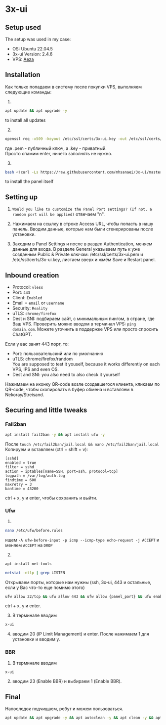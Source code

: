 # 3x-ui

## Setup used

The setup was used in my case:

- OS: Ubuntu 22.04.5
- 3x-ui Version: 2.4.6
- VPS: [Aeza](https://aeza.net/?ref=572663)

## Installation

Как только попадаем в систему после покупки VPS, выполняем следующие команды:

1. 
```bash
apt update && apt upgrade -y
```
to install all updates

2. 
```bash 
openssl req -x509 -keyout /etc/ssl/certs/3x-ui.key -out /etc/ssl/certs/3x-ui.pem -newkey rsa:4096 -sha256 -days 3650 -nodes -new
```
где .pem - публичный ключ, а .key - приватный.  
Просто спамим enter, ничего заполнять не нужно.

3. 
```bash
bash <(curl -Ls https://raw.githubusercontent.com/mhsanaei/3x-ui/master/install.sh)
```
to install the panel itself

## Setting up

1. `Would you like to customize the Panel Port settings? (If not, a random port will be applied)`
отвечаем "n".

2. Нажимаем на ссылку в строке Access URL, чтобы попасть в нашу панель. Вводим данные, которые нам были сгенерированы после установки.

3. Заходим в Panel Settings и после в раздел Authentication, меняем данные для входа. В разделе General указываем путь к уже созданным Public & Private ключам: /etc/ssl/certs/3x-ui.pem и /etc/ssl/certs/3x-ui.key, листаем вверх и жмём Save и Restart panel.

## Inbound creation

- Protocol: `vless`
- Port: `443`
- Client: `Enabled`
- Email = `email` or `username`
- Security: `Reality`
- uTLS: `chrome/firefox`
- Dest и SNI: подбираем сайт, с минимальным пингом, в стране, где Ваш VPS. Проверить можно вводом в терминал VPS: `ping domain.com`. Можете уточнить в поддержке VPS или просто спросить ChatGPT.

Если у вас занят 443 порт, то:

- Port: пользовательский или по умолчанию
- uTLS: chrome/firefox/random  
  You are supposed to test it youself, because it works differently on each VPS, IPS and even OS. 
- Dest and SNI: you also need to also check it yourself

Нажимаем на иконку QR-code возле создавшегося клиента, кликаем по QR-code, чтобы скопировать в буфер обмена и вставляем в Nekoray/Streisand.

## Securing and little tweaks
### Fail2ban

```bash
apt install fail2ban -y && apt install ufw -y
```

После `touch /etc/fail2ban/jail.local && nano /etc/fail2ban/jail.local`
Копируем и вставляем (ctrl + shift + v):

```nginx
[sshd]
enabled = true
filter = sshd
action = iptables[name=SSH, port=ssh, protocol=tcp]
logpath = /var/log/auth.log
findtime = 600
maxretry = 3
bantime = 43200
```

ctrl + x, y и enter, чтобы сохранить и выйти.

### Ufw

1. 
```bash
nano /etc/ufw/before.rules
```
ищем `-A ufw-before-input -p icmp --icmp-type echo-request -j ACCEPT` и меняем `ACCEPT` на `DROP`

2. 
```bash
apt install net-tools
```
```bash
netstat -ntlp | grep LISTEN
```
Открываем порты, которые нам нужны (ssh, 3x-ui, 443 и остальные, если у Вас что-то еще помимо этого)
```bash
ufw allow 22/tcp && ufw allow 443 && ufw allow {panel_port} && ufw enable
```
ctrl + x, y и enter.

3. В терминале вводим 
```bash
x-ui
```

4. вводим 20 (IP Limit Management) и enter. После нажимаем 1 для установки и вводим y. 

### BBR

1. В терминале вводим 
```bash
x-ui
```

2. вводим 23 (Enable BBR) и выбираем 1 (Enable BBR).

## Final

Напоследок подчищаем, ребут и можем пользоваться.
```bash
apt update && apt upgrade -y && apt autoclean -y && apt clean -y && apt autoremove -y && reboot
```